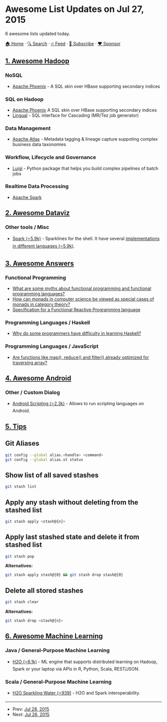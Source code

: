 # Awesome List Updates on Jul 27, 2015

6 awesome lists updated today.

[🏠 Home](/README.md) · [🔍 Search](https://www.trackawesomelist.com/search/) · [🔥 Feed](https://www.trackawesomelist.com/rss.xml) · [📮 Subscribe](https://trackawesomelist.us17.list-manage.com/subscribe?u=d2f0117aa829c83a63ec63c2f&id=36a103854c) · [❤️  Sponsor](https://github.com/sponsors/theowenyoung)



## [1. Awesome Hadoop](/content/youngwookim/awesome-hadoop/README.md)

### NoSQL

*   [Apache Phoenix](http://phoenix.apache.org/) - A SQL skin over HBase supporting secondary indices

### SQL on Hadoop

*   [Apache Phoenix](http://phoenix.apache.org) A SQL skin over HBase supporting secondary indices
*   [Lingual](http://www.cascading.org/projects/lingual/) - SQL interface for Cascading (MR/Tez job generator)

### Data Management

*   [Apache Atlas](http://atlas.incubator.apache.org/) - Metadata tagging & lineage capture suppoting complex business data taxonomies

### Workflow, Lifecycle and Governance

*   [Luigi](http://luigi.readthedocs.org/en/latest/) - Python package that helps you build complex pipelines of batch jobs

### Realtime Data Processing

*   [Apache Spark](http://spark.apache.org/streaming/)

## [2. Awesome Dataviz](/content/javierluraschi/awesome-dataviz/README.md)

### Other tools / Misc

*   [Spark (⭐5.9k)](https://github.com/holman/spark) - Sparklines for the shell. It have several [implementations in different languages (⭐5.9k)](https://github.com/holman/spark/wiki/Alternative-Implementations).

## [3. Awesome Answers](/content/cyberglot/awesome-answers/README.md)

### Functional Programming

*   [What are some myths about functional programming and functional programming languages?](http://qr.ae/RsOnL9)
*   [How can monads in computer science be viewed as special cases of monads in category theory?](http://qr.ae/RsOAjx)
*   [Specification for a Functional Reactive Programming language](http://stackoverflow.com/a/5878525/1766338)

### Programming Languages / Haskell

*   [Why do some programmers have difficulty in learning Haskell?](http://qr.ae/Rsgfkx)

### Programming Languages / JavaScript

*   [Are functions like map(), reduce() and filter() already optimized for traversing array?](http://qr.ae/Rsg6I0)

## [4. Awesome Android](/content/JStumpp/awesome-android/README.md)

### Other / Custom Dialog

*   [Android Scripting (⭐2.3k)](https://github.com/damonkohler/sl4a) - Allows to run scripting languages on Android.

## [5. Tips](/content/git-tips/tips/README.md)

## Git Aliases

```sh
git config --global alias.<handle> <command> 
git config --global alias.st status
```
## Show list of all saved stashes

```sh
git stash list
```
## Apply any stash without deleting from the stashed list

```sh
git stash apply <stash@{n}>
```
## Apply last stashed state and delete it from stashed list

```sh
git stash pop
```

**Alternatives:**

```sh
git stash apply stash@{0} && git stash drop stash@{0}
```
## Delete all stored stashes

```sh
git stash clear
```

**Alternatives:**

```sh
git stash drop <stash@{n}>
```

## [6. Awesome Machine Learning](/content/josephmisiti/awesome-machine-learning/README.md)

### Java / General-Purpose Machine Learning

*   [H2O (⭐6.1k)](https://github.com/h2oai/h2o-3) - ML engine that supports distributed learning on Hadoop, Spark or your laptop via APIs in R, Python, Scala, REST/JSON.

### Scala / General-Purpose Machine Learning

*   [H2O Sparkling Water (⭐939)](https://github.com/h2oai/sparkling-water) - H2O and Spark interoperability.

---

- Prev: [Jul 28, 2015](/content/2015/07/28/README.md)
- Next: [Jul 26, 2015](/content/2015/07/26/README.md)